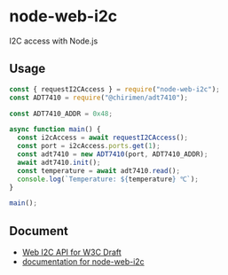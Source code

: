 # node-web-i2c

I2C access with Node.js

## Usage

```js
const { requestI2CAccess } = require("node-web-i2c");
const ADT7410 = require("@chirimen/adt7410");

const ADT7410_ADDR = 0x48;

async function main() {
  const i2cAccess = await requestI2CAccess();
  const port = i2cAccess.ports.get(1);
  const adt7410 = new ADT7410(port, ADT7410_ADDR);
  await adt7410.init();
  const temperature = await adt7410.read();
  console.log(`Temperature: ${temperature} ℃`);
}

main();
```

## Document

- [Web I2C API for W3C Draft](http://browserobo.github.io/WebI2C)
- [documentation for node-web-i2c](http://chirimen.org/node-web-i2c/)
